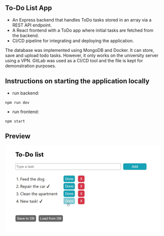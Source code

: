## To-Do List App

- An Express backend that handles ToDo tasks stored in an array via a REST API endpoint.
- A React frontend with a ToDo app where initial tasks are fetched from the backend.
- CI/CD pipeline for integrating and deploying the application.



The database was implemented using MongoDB and Docker. It can store, save and upload todo tasks. However, it only works on the university server using a VPN. GitLab was used as a CI/CD tool and the file is kept for demonstration purposes.

## Instructions on starting the application locally

- run backend:
```
npm run dev
```
- run frontend:
```
npm start
```
## Preview
<img
  src="images/To-Do list.jpg"
  alt="To-Do list"
  title="To-Do list"
  style="display: inline-block; margin: 0 auto; width: 600px">
